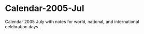 # Calendar-2005-Jul
Calendar 2005 July with notes for world, national, and international celebration days.
